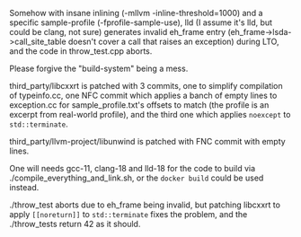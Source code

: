 Somehow with insane inlining (-mllvm -inline-threshold=1000) and a specific sample-profile (-fprofile-sample-use),
lld (I assume it's lld, but could be clang, not sure) generates invalid eh_frame entry (eh_frame->lsda->call_site_table
doesn't cover a call that raises an exception) during LTO, and the code in throw_test.cpp aborts.

Please forgive the "build-system" being a mess.

third_party/libcxxrt is patched with 3 commits, one to simplify compilation of typeinfo.cc,
one NFC commit which applies a banch of empty lines to exception.cc for sample_profile.txt's offsets
to match (the profile is an excerpt from real-world profile), and the third one which applies
`noexcept` to `std::terminate`.

third_party/llvm-project/libunwind is patched with FNC commit with empty lines.

One will needs gcc-11, clang-18 and lld-18 for the code to build via ./compile_everything_and_link.sh,
or the `docker build` could be used instead.

./throw_test aborts due to eh_frame being invalid, but patching libcxxrt to apply `[[noreturn]]` to 
`std::terminate` fixes the problem, and the ./throw_tests return 42 as it should.
